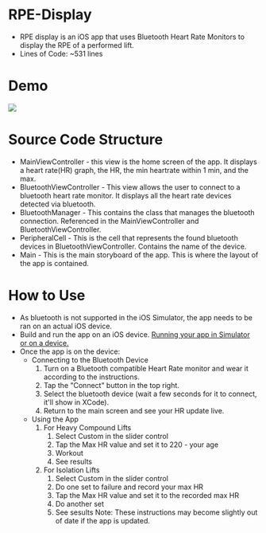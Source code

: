 # RPE-Display
- RPE display is an iOS app that uses Bluetooth Heart Rate Monitors to display the RPE of a performed lift.
- Lines of Code: ~531 lines

# Demo
![](https://github.com/krrgit/RPE-Display/blob/main/rpedemo.gif)

# Source Code Structure
- MainViewController - this view is the home screen of the app. It displays a heart rate(HR) graph, the HR, the min heartrate within 1 min, and the max.
- BluetoothViewController - This view allows the user to connect to a bluetooth heart rate monitor. It displays all the heart rate devices detected via bluetooth.
- BluetoothManager - This contains the class that manages the bluetooth connection. Referenced in the MainViewController and BluetoothViewController.
- PeripheralCell - This is the cell that represents the found bluetooth devices in BluetoothViewController. Contains the name of the device.
- Main - This is the main storyboard of the app. This is where the layout of the app is contained.

# How to Use
- As bluetooth is not supported in the iOS Simulator, the app needs to be ran on an actual iOS device. 
- Build and run the app on an iOS device. [Running your app in Simulator or on a device.](https://developer.apple.com/documentation/xcode/running-your-app-in-simulator-or-on-a-device)
- Once the app is on the device:
  - Connecting to the Bluetooth Device
    1. Turn on a Bluetooth compatible Heart Rate monitor and wear it according to the instructions.
    2. Tap the "Connect" button in the top right.
    3. Select the bluetooth device (wait a few seconds for it to connect, it'll show in XCode).
    4. Return to the main screen and see your HR update live.
  - Using the App
    1. For Heavy Compound Lifts
       1. Select Custom in the slider control
       2. Tap the Max HR value and set it to 220 - your age
       3. Workout
       4. See results
    2. For Isolation Lifts
       1. Select Custom in the slider control
       2. Do one set to failure and record your max HR 
       3. Tap the Max HR value and set it to the recorded max HR
       4. Do another set
       5. See sesults
Note: These instructions may become slightly out of date if the app is updated.
